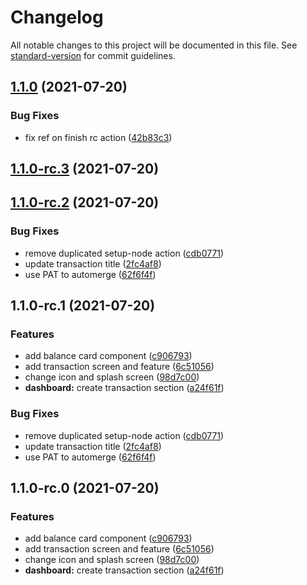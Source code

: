 # Changelog

All notable changes to this project will be documented in this file. See [standard-version](https://github.com/conventional-changelog/standard-version) for commit guidelines.

## [1.1.0](https://github.com/lHersey/expenses/compare/v1.1.0-rc.3...v1.1.0) (2021-07-20)


### Bug Fixes

* fix ref on finish rc action ([42b83c3](https://github.com/lHersey/expenses/commit/42b83c395bd1ace7619f769d9678efd39056431a))

## [1.1.0-rc.3](https://github.com/lHersey/expenses/compare/v1.1.0-rc.2...v1.1.0-rc.3) (2021-07-20)

## [1.1.0-rc.2](https://github.com/lHersey/expenses/compare/v1.1.0-rc.1...v1.1.0-rc.2) (2021-07-20)


### Bug Fixes

* remove duplicated setup-node action ([cdb0771](https://github.com/lHersey/expenses/commit/cdb07714d69ee75e27fb89372e4a003615000404))
* update transaction title ([2fc4af8](https://github.com/lHersey/expenses/commit/2fc4af875e300cf0886a3f24861ed9089c83becb))
* use PAT to automerge ([62f6f4f](https://github.com/lHersey/expenses/commit/62f6f4fb065a5c0b5151e933c948aac76b5f8d36))

## 1.1.0-rc.1 (2021-07-20)


### Features

* add balance card component ([c906793](https://github.com/lHersey/expenses/commit/c906793e0bf9ca392b70f4f96d17cb8e61027e54))
* add transaction screen and feature ([6c51056](https://github.com/lHersey/expenses/commit/6c5105687a8026b58e0d914c4df286d346a119d0))
* change icon and splash screen ([98d7c00](https://github.com/lHersey/expenses/commit/98d7c00309f8f37024d7082f59cc32be6af5a9ae))
* **dashboard:** create transaction section ([a24f61f](https://github.com/lHersey/expenses/commit/a24f61f1372ceb7095cdfef61c534ebb1ee60c7c))


### Bug Fixes

* remove duplicated setup-node action ([cdb0771](https://github.com/lHersey/expenses/commit/cdb07714d69ee75e27fb89372e4a003615000404))
* update transaction title ([2fc4af8](https://github.com/lHersey/expenses/commit/2fc4af875e300cf0886a3f24861ed9089c83becb))
* use PAT to automerge ([62f6f4f](https://github.com/lHersey/expenses/commit/62f6f4fb065a5c0b5151e933c948aac76b5f8d36))

## 1.1.0-rc.0 (2021-07-20)


### Features

* add balance card component ([c906793](https://github.com/lHersey/expenses/commit/c906793e0bf9ca392b70f4f96d17cb8e61027e54))
* add transaction screen and feature ([6c51056](https://github.com/lHersey/expenses/commit/6c5105687a8026b58e0d914c4df286d346a119d0))
* change icon and splash screen ([98d7c00](https://github.com/lHersey/expenses/commit/98d7c00309f8f37024d7082f59cc32be6af5a9ae))
* **dashboard:** create transaction section ([a24f61f](https://github.com/lHersey/expenses/commit/a24f61f1372ceb7095cdfef61c534ebb1ee60c7c))
